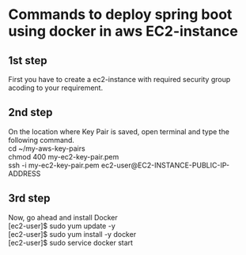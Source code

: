 # Commands to deploy spring boot using docker in aws EC2-instance

## 1st step
First you have to create a ec2-instance with required security group acoding to your requirement. 

## 2nd step
On the location where Key Pair is saved, open terminal and type the following command.</br>
  cd ~/my-aws-key-pairs</br>
  chmod 400 my-ec2-key-pair.pem</br>
  ssh -i my-ec2-key-pair.pem ec2-user@EC2-INSTANCE-PUBLIC-IP-ADDRESS</br>

## 3rd step
Now, go ahead and install Docker</br>
  [ec2-user]$ sudo yum update -y</br>
  [ec2-user]$ sudo yum install -y docker</br>
  [ec2-user]$ sudo service docker start</br>
  
